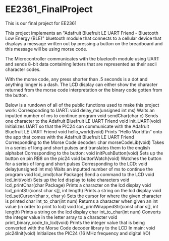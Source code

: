 # EE2361_FinalProject
This is our final project for EE2361

This project implements an "Adafruit Bluefruit LE UART Friend - Bluetooth Low Energy (BLE)" bluetooth module
that connects to a cellular device that displays a message written out by pressing a button on the breadboard
and this message will be using morse code.

The Microcontroller communicates with the bluetooth module using UART and sends 8-bit data containing letters
that are represented as their ascii character codes.

With the morse code, any press shorter than .5 seconds is a dot and anything longer is a dash. The LCD display
can either show the character returned from the morse code interpretation or the binary code gotten from the button.

Below is a rundown of all of the public functions used to make this project work:
Corresponding to UART:
  void delay_ms(unsigned int ms)
    Waits an inputted number of ms to continue program
  void sendChar(char c)
    Sends one character to the Adafruit Bluefruit LE UART Friend
  void init_UART(void)
    Initializes UART so that the PIC24 can communicate with the Adafruit Bluefruit LE UART Friend
  void hello_world(void)
    Prints “Hello World!\n” onto the app that comes with the Adafruit Bluefruit LE UART Friend
Corresponding to the Morse Code decoder:
  char morseCodeLib(void)
    Takes in a series of long and short pulses and translates them to the english alphabet
Corresponding to the button:
  void initPushButton(void)
    Sets up the button on pin RB8 on the pic24
  void buttonWatch(void)
    Watches the button for a series of long and short pulses
Corresponding to the LCD:
  void delay(unsigned int ms)
    Waits an inputted number of ms to continue the program
  void lcd_cmd(char Package)
    Send a command to the LCD
  void lcd_init(void)
    Sets up the lcd display to take characters
  void lcd_printChar(char Package)
    Prints a character on the lcd display
  void lcd_printStr(const char s[], int length)
    Prints a string on the lcd display
  void lcd_setCursor(char x, char y)
    Sets the cursor for where the given character is printed
  char int_to_char(int num) 
    Returns a character when given an int value (in order to print to lcd)
  void lcd_printWrappedStr(const char s[], int length)
    Prints a string on the lcd display
  char int_to_char(int num)
    Converts the integer value in the letter array to a character
  void print_binary_code_to_lcd(void)
    Prints the integer value that is being converted with the Morse Code decoder library to the LCD
In main:
  void pic24Init(void)
    Initializes the PIC24 (16 MHz frequency and digital I/O)

